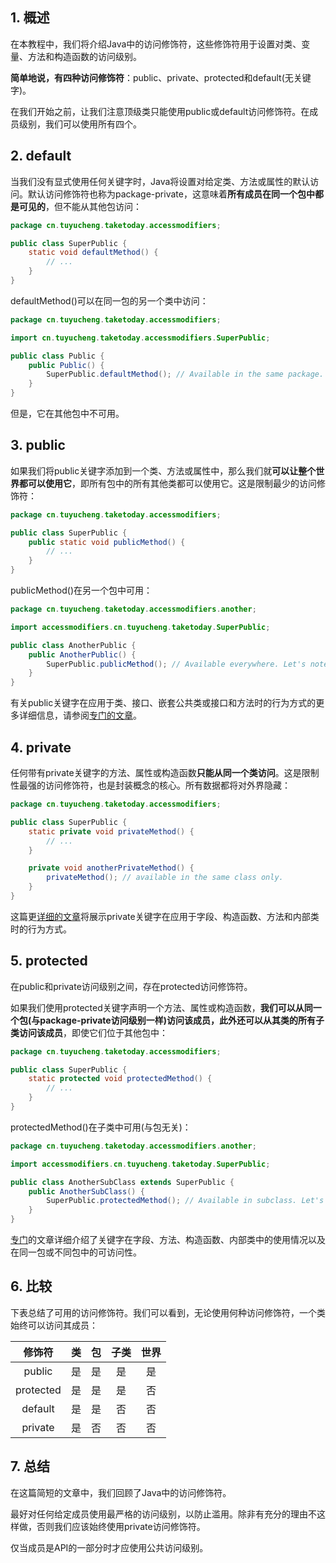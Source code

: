 ## 1. 概述

在本教程中，我们将介绍Java中的访问修饰符，这些修饰符用于设置对类、变量、方法和构造函数的访问级别。

**简单地说，有四种访问修饰符**：public、private、protected和default(无关键字)。

在我们开始之前，让我们注意顶级类只能使用public或default访问修饰符。在成员级别，我们可以使用所有四个。

## 2. default

当我们没有显式使用任何关键字时，Java将设置对给定类、方法或属性的默认访问。默认访问修饰符也称为package-private，这意味着**所有成员在同一个包中都是可见的**，但不能从其他包访问：

```java
package cn.tuyucheng.taketoday.accessmodifiers;

public class SuperPublic {
    static void defaultMethod() {
        // ...
    }
}
```

defaultMethod()可以在同一包的另一个类中访问：

```java
package cn.tuyucheng.taketoday.accessmodifiers;

import cn.tuyucheng.taketoday.accessmodifiers.SuperPublic;

public class Public {
    public Public() {
        SuperPublic.defaultMethod(); // Available in the same package.
    }
}
```

但是，它在其他包中不可用。

## 3. public

如果我们将public关键字添加到一个类、方法或属性中，那么我们就**可以让整个世界都可以使用它**，即所有包中的所有其他类都可以使用它。这是限制最少的访问修饰符：

```java
package cn.tuyucheng.taketoday.accessmodifiers;

public class SuperPublic {
    public static void publicMethod() {
        // ...
    }
}
```

publicMethod()在另一个包中可用：

```java
package cn.tuyucheng.taketoday.accessmodifiers.another;

import accessmodifiers.cn.tuyucheng.taketoday.SuperPublic;

public class AnotherPublic {
    public AnotherPublic() {
        SuperPublic.publicMethod(); // Available everywhere. Let's note different package.
    }
}
```

有关public关键字在应用于类、接口、嵌套公共类或接口和方法时的行为方式的更多详细信息，请参阅[专门的文章](https://www.baeldung.com/java-public-keyword)。

## 4. private

任何带有private关键字的方法、属性或构造函数**只能从同一个类访问**。这是限制性最强的访问修饰符，也是封装概念的核心。所有数据都将对外界隐藏：

```java
package cn.tuyucheng.taketoday.accessmodifiers;

public class SuperPublic {
    static private void privateMethod() {
        // ...
    }

    private void anotherPrivateMethod() {
        privateMethod(); // available in the same class only.
    }
}
```

这篇更[详细的文章](https://www.baeldung.com/java-private-keyword)将展示private关键字在应用于字段、构造函数、方法和内部类时的行为方式。

## 5. protected

在public和private访问级别之间，存在protected访问修饰符。

如果我们使用protected关键字声明一个方法、属性或构造函数，**我们可以从同一个包(与package-private访问级别一样)访问该成员，此外还可以从其类的所有子类访问该成员**，即使它们位于其他包中：

```java
package cn.tuyucheng.taketoday.accessmodifiers;

public class SuperPublic {
    static protected void protectedMethod() {
        // ...
    }
}
```

protectedMethod()在子类中可用(与包无关)：

```java
package cn.tuyucheng.taketoday.accessmodifiers.another;

import accessmodifiers.cn.tuyucheng.taketoday.SuperPublic;

public class AnotherSubClass extends SuperPublic {
    public AnotherSubClass() {
        SuperPublic.protectedMethod(); // Available in subclass. Let's note different package.
    }
}
```

[专门](https://www.baeldung.com/java-protected-access-modifier)的文章详细介绍了关键字在字段、方法、构造函数、内部类中的使用情况以及在同一包或不同包中的可访问性。

## 6. 比较

下表总结了可用的访问修饰符。我们可以看到，无论使用何种访问修饰符，一个类始终可以访问其成员：

|  修饰符  | 类 | 包 | 子类 | 世界 |
| :------: | :--: | :--: | :--: | :--: |
|  public  |  是  |  是  |  是  |  是  |
| protected |  是  |  是  |  是  |  否  |
|  default  |  是  |  是  |  否  |  否  |
| private |  是  |  否  |  否  |  否  |

## 7. 总结

在这篇简短的文章中，我们回顾了Java中的访问修饰符。

最好对任何给定成员使用最严格的访问级别，以防止滥用。除非有充分的理由不这样做，否则我们应该始终使用private访问修饰符。

仅当成员是API的一部分时才应使用公共访问级别。